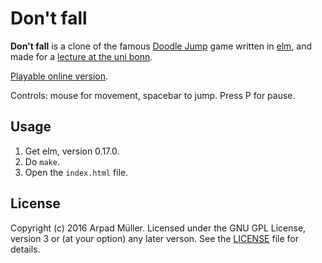 # Don't fall

**Don't fall** is a clone of the famous [Doodle Jump](https://en.wikipedia.org/wiki/Doodle_Jump) game written in [elm](http://elm-lang.org), and made for a [lecture at the uni bonn](http://www.janis-voigtlaender.eu/teaching/dp16/).

[Playable online version](https://arpad-m.github.io/dontfall/).

Controls: mouse for movement, spacebar to jump. Press P for pause.

## Usage

1. Get elm, version 0.17.0.
2. Do `make`.
3. Open the `index.html` file.

## License

Copyright (c) 2016 Arpad Müller. Licensed under the GNU GPL License, version 3 or (at your option) any later verson.
See the [LICENSE](LICENSE) file for details.
